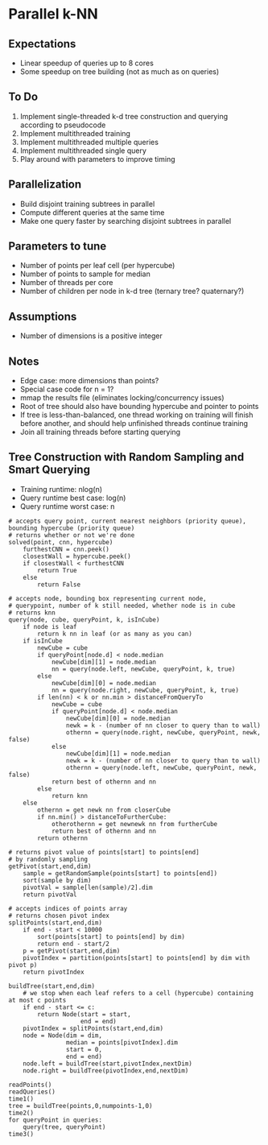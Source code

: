# Parallel k-NN

## Expectations
- Linear speedup of queries up to 8 cores
- Some speedup on tree building (not as much as on queries)

## To Do
1. Implement single-threaded k-d tree construction and querying according to pseudocode
2. Implement multithreaded training
3. Implement multithreaded multiple queries
4. Implement multithreaded single query
5. Play around with parameters to improve timing

## Parallelization
- Build disjoint training subtrees in parallel
- Compute different queries at the same time
- Make one query faster by searching disjoint subtrees in parallel

## Parameters to tune
- Number of points per leaf cell (per hypercube)
- Number of points to sample for median
- Number of threads per core
- Number of children per node in k-d tree (ternary tree? quaternary?)

## Assumptions
- Number of dimensions is a positive integer

## Notes
- Edge case: more dimensions than points?
- Special case code for n = 1?
- mmap the results file (eliminates locking/concurrency issues)
- Root of tree should also have bounding hypercube and pointer to points
- If tree is less-than-balanced, one thread working on training will finish before another, and should help unfinished threads continue training
- Join all training threads before starting querying

## Tree Construction with Random Sampling and Smart Querying
- Training runtime: nlog(n)
- Query runtime best case: log(n)
- Query runtime worst case: n
```
# accepts query point, current nearest neighbors (priority queue), bounding hypercube (priority queue)
# returns whether or not we're done
solved(point, cnn, hypercube)
	furthestCNN = cnn.peek()
	closestWall = hypercube.peek()
	if closestWall < furthestCNN
		return True
	else
		return False

# accepts node, bounding box representing current node,
# querypoint, number of k still needed, whether node is in cube
# returns knn
query(node, cube, queryPoint, k, isInCube)
    if node is leaf
        return k nn in leaf (or as many as you can)
    if isInCube
        newCube = cube
        if queryPoint[node.d] < node.median
            newCube[dim][1] = node.median
            nn = query(node.left, newCube, queryPoint, k, true)
        else
            newCube[dim][0] = node.median
            nn = query(node.right, newCube, queryPoint, k, true)
        if len(nn) < k or nn.min > distanceFromQueryTo
            newCube = cube
            if queryPoint[node.d] < node.median
                newCube[dim][0] = node.median
                newk = k - (number of nn closer to query than to wall)
                othernn = query(node.right, newCube, queryPoint, newk, false)
            else
                newCube[dim][1] = node.median
                newk = k - (number of nn closer to query than to wall)
                othernn = query(node.left, newCube, queryPoint, newk, false)
            return best of othernn and nn
        else
            return knn
    else
        othernn = get newk nn from closerCube
        if nn.min() > distanceToFurtherCube:
            otherothernn = get newnewk nn from furtherCube
            return best of othernn and nn
        return othernn

# returns pivot value of points[start] to points[end]
# by randomly sampling
getPivot(start,end,dim)
    sample = getRandomSample(points[start] to points[end])
    sort(sample by dim)
    pivotVal = sample[len(sample)/2].dim
    return pivotVal

# accepts indices of points array
# returns chosen pivot index
splitPoints(start,end,dim)
    if end - start < 10000
        sort(points[start] to points[end] by dim)
        return end - start/2
    p = getPivot(start,end,dim)
    pivotIndex = partition(points[start] to points[end] by dim with pivot p)
    return pivotIndex

buildTree(start,end,dim)
    # we stop when each leaf refers to a cell (hypercube) containing at most c points
    if end - start <= c:
        return Node(start = start,
                    end = end)
    pivotIndex = splitPoints(start,end,dim)
    node = Node(dim = dim,
                median = points[pivotIndex].dim
                start = 0,
                end = end)
    node.left = buildTree(start,pivotIndex,nextDim)
    node.right = buildTree(pivotIndex,end,nextDim)

readPoints()
readQueries()
time1()
tree = buildTree(points,0,numpoints-1,0)
time2()
for queryPoint in queries:
    query(tree, queryPoint)
time3()
```
